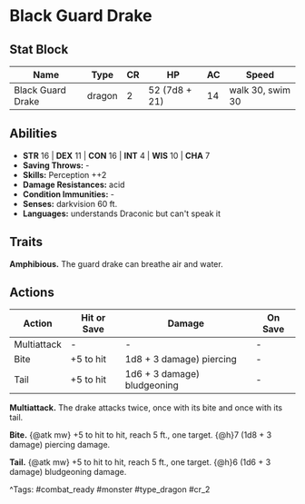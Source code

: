 # Black Guard Drake

## Stat Block

| Name | Type | CR | HP | AC | Speed |
|------|------|----|----|----|-------|
| Black Guard Drake | dragon | 2 | 52 (7d8 + 21) | 14 | walk 30, swim 30 |

## Abilities

- **STR** 16 | **DEX** 11 | **CON** 16 | **INT** 4 | **WIS** 10 | **CHA** 7
- **Saving Throws:** -  
- **Skills:** Perception ++2  
- **Damage Resistances:** acid  
- **Condition Immunities:** -  
- **Senses:** darkvision 60 ft.  
- **Languages:** understands Draconic but can't speak it

## Traits

**Amphibious.** The guard drake can breathe air and water.


## Actions

| Action | Hit or Save | Damage | On Save |
|--------|--------------|--------|----------|
| Multiattack | - | - | - |
| Bite | +5 to hit | 1d8 + 3 damage) piercing | - |
| Tail | +5 to hit | 1d6 + 3 damage) bludgeoning | - |

**Multiattack.** The drake attacks twice, once with its bite and once with its tail.

**Bite.** {@atk mw} +5 to hit to hit, reach 5 ft., one target. {@h}7 (1d8 + 3 damage) piercing damage.

**Tail.** {@atk mw} +5 to hit to hit, reach 5 ft., one target. {@h}6 (1d6 + 3 damage) bludgeoning damage.


^Tags: #combat_ready #monster #type_dragon #cr_2